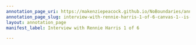 ```yaml
---
annotation_page_uri: https://makenziepeacock.github.io/NoBoundaries/annotations/interview-with-rennie-harris-1-of-6-canvas-1--is-this-a-new-couch----.json
annotation_page_slug: interview-with-rennie-harris-1-of-6-canvas-1--is-this-a-new-couch----
layout: annotation_page
manifest_label: Interview with Rennie Harris 1 of 6

---
```

